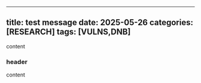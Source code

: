 
---
title: test message
date: 2025-05-26
categories: [RESEARCH]
tags: [VULNS,DNB] 
---

content

### header
content
